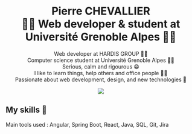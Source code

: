 <h1 align="center">
  <span>Pierre CHEVALLIER</span><br>
  <span>👨‍💻 Web developer & student at Université Grenoble Alpes 👨‍🎓</span>
</h1>

<p align="center">
Web developer at HARDIS GROUP 👨‍💻<br/>
Computer science student at Université Grenoble Alpes 👨‍🎓<br/>
Serious, calm and rigourous 😁<br/>
I like to learn things, help others and office people 🧑‍🏫<br/>
Passionate about web development, design, and new technologies 📱
</p>

<div align="center">

[<img src="https://img.shields.io/badge/LinkedIn-0077B5?style=for-the-badge&logo=linkedin&logoColor=white" />](https://www.linkedin.com/in/pierre-chevallier/)

</div>

## My skills 🚀

<p>
Main tools used : Angular, Spring Boot, React, Java, SQL, Git, Jira
</p>

